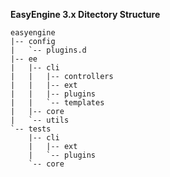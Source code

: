
**EasyEngine 3.x Ditectory Structure**

```
easyengine
|-- config
|   `-- plugins.d
|-- ee
|   |-- cli
|   |   |-- controllers
|   |   |-- ext
|   |   |-- plugins
|   |   `-- templates
|   |-- core
|   `-- utils
`-- tests
    |-- cli
    |   |-- ext
    |   `-- plugins
    `-- core
```
